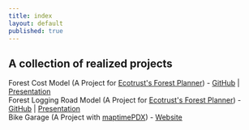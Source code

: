 ```yaml
---
title: index
layout: default
published: true
---
```


## A collection of realized projects

Forest Cost Model (A Project for [Ecotrust's Forest Planner](http://stage.forestplanner.ecotrust.org))
	- [GitHub](https://github.com/ustroetz/cost_model) | [Presentation](http://ustroetz.github.io/CostModel/brownbag.pptx)
<br/>
Forest Logging Road Model (A Project for [Ecotrust's Forest Planner](http://stage.forestplanner.ecotrust.org))
	- [GitHub](https://github.com/ustroetz/log-road) | [Presentation](http://ustroetz.github.io/LogRoad)
<br/>
Bike Garage (A Project with [maptimePDX](http://maptimepdx.org))
	- [Website](https://github.com/ustroetz/BikeGarage)
<br/>